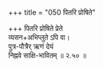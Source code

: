 +++
title = "050 पितरि प्रोषिते"

+++
पितरि प्रोषिते प्रेते  
व्यसन+अभिप्लुते ऽपि वा।  
पुत्र-पौत्रैर् ऋणं देयं  
निह्नवे साक्षि-भावितम्  ॥ २.५० ॥